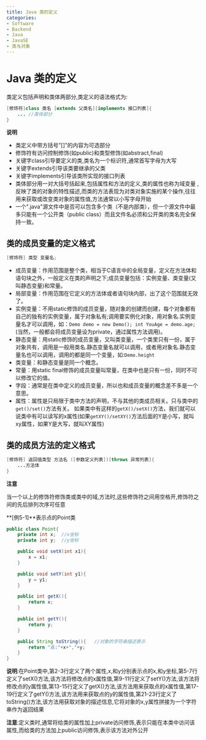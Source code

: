 ```yaml
---
title: Java 类的定义
categories:
- Software
- Backend
- Java
- JavaSE
- 类与对象
---
```

# Java 类的定义

类定义包括声明和类体两部分,类定义的语法格式为:

```java
[修饰符]class 类名 [extends 父类名][implements 接口列表]{
    ... //类体部分
}
```

**说明**

- 类定义中带方括号"[]"的内容为可选部分
- 修饰符有访问控制修饰(如public)和类型修饰(如abstract,final)
- 关键字class引导要定义的类,类名为一个标识符,通常首写字母为大写
- 关键字extends引导该类要继承的父类
- 关键字implements引导该类所实现的接口列表
- 类体部分用一对大括号括起来,包括属性和方法的定义,类的属性也称为域变量 , 反映了类的对象的特性描述,而类的方法表现为对类对象实施的某个操作,往往用来获取或改变类对象的属性值,方法通常以小写字母开始
- 一个".java"源文件中是否可以包含多个类（不是内部类），但一个源文件中最多只能有一个公开类（public class）而且文件名必须和公开类的类名完全保持一致。

## 类的成员变量的定义格式

```java
[修饰符] 类型 变量名;
```

- 成员变量：作用范围是整个类，相当于C语言中的全局变量，定义在方法体和语句块之外，一般定义在类的声明之下;成员变量包括：实例变量、类变量(又叫静态变量)和常量。
- 局部变量：作用范围在它定义的方法体或者语句块内部，出了这个范围就无效了。
- 实例变量：不用static修饰的成员变量，随对象的创建而创建，每个对象都有自己的独有的实例变量，属于对象私有;调用要实例化对象，用对象名.实例变量名才可以调用，如：`Demo demo = new Demo(); int YouAge = demo.age;`(当然，一般都会将成员变量设为private，通过属性方法调用)。
- 静态变量：用static修饰的成员变量，又叫类变量，一个类里只有一份，属于对象共有，调用是一般用类名.静态变量名就可以调用，或者用对象名.静态变量名也可以调用，调用的都是同一个变量，如:`Demo.height`
- 类变量：和静态变量是同一个概念。
- 常量：用static final修饰的成员变量叫常量，在类中也是只有一份，同时不可以修改它的值。
- 字段：通常是在类中定义的成员变量，所以也和成员变量的概念差不多是一个意思。
- 属性：属性是只局限于类中方法的声明，不与其他的类成员相关。只与类中的`get()/set()`方法有关。 
  如果类中有这样的`getX()/setX()`方法，我们就可以说类中有可以读写的x属性(如果`getXY()/setXY()`方法后面的Y是小写，就叫xy属性，如果Y是大写，就叫XY属性)

## 类的成员方法的定义格式

```java
[修饰符] 返回值类型 方法名 ([参数定义列表])[throws 异常列表]{
    ...方法体
}
```

**注意**

当一个以上的修饰符修饰类或类中的域,方法时,这些修饰符之间用空格开,修饰符之间的先后排列次序可任意

**[例5-1]**表示点的Point类

```java
public class Point{
    private int x;	//x坐标
    private int y;	//y坐标

    public void setX(int x1){
        x = x1;
    }

    public void setY(int y1){
        y = y1;
    }

    public int getX(){
        return x;
    }

    public int getY(){
        return y;
    }

    public String toString(){	//对象的字符串描述表示
        return "点:"+x+","+y;
    }
}
```

**说明**:在Point类中,第2-3行定义了两个属性,x,和y分别表示点的x,和y坐标,第5-7行定义了setX()方法,该方法将修改点的x属性值,第9-11行定义了setY()方法,该方法将修改点的y属性值,第13-15行定义了getX()方法,该方法用来获取点的x属性值,第17-19行定义了getY()方法,该方法用来获取点的y的属性值,第21-23行定义了toString()方法,该方法用获取对象的描述信息,它将对象的x,y属性拼接为一个字符串作为返回结果

**注意**:定义类时,通常将给类的属性加上private访问修饰,表示只能在本类中访问该属性,而给类的方法加上public访问修饰,表示该方法对外公开


